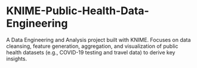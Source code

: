 # KNIME-Public-Health-Data-Engineering
A Data Engineering and Analysis project built with KNIME. Focuses on data cleansing, feature generation, aggregation, and visualization of public health datasets (e.g., COVID-19 testing and travel data) to derive key insights.
